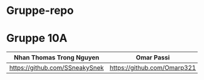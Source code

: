 # Gruppe-repo
<h1>Gruppe 10A</h1>


|Nhan Thomas Trong Nguyen| Omar Passi  | Samet  Demirezen | Håkon Hervold | Anastasia Katanova | Sander Halvorsen | Kristin Svensson | Nora Lohne |
| ----------- | ------------- | ------------- | ----------------- | -----------------| -------------- | -------------- | ------------- | 
| https://github.com/SSneakySnek | https://github.com/Omarp321 | https://github.com/sametdemirezen | https://github.com/hakonfly | https://github.com/anastasiak111 | https://github.com/Sanderhalvors1 | https://github.com/kristintintin | https://github.com/NoraGith | 
